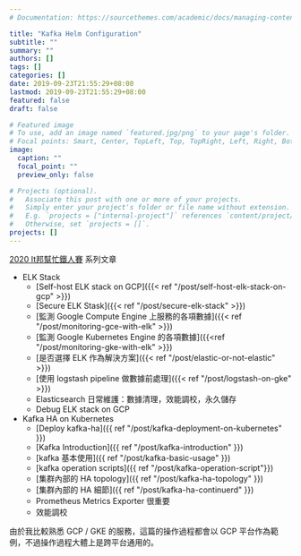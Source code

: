 ```yaml
---
# Documentation: https://sourcethemes.com/academic/docs/managing-content/

title: "Kafka Helm Configuration"
subtitle: ""
summary: ""
authors: []
tags: []
categories: []
date: 2019-09-23T21:55:29+08:00
lastmod: 2019-09-23T21:55:29+08:00
featured: false
draft: false

# Featured image
# To use, add an image named `featured.jpg/png` to your page's folder.
# Focal points: Smart, Center, TopLeft, Top, TopRight, Left, Right, BottomLeft, Bottom, BottomRight.
image:
  caption: ""
  focal_point: ""
  preview_only: false

# Projects (optional).
#   Associate this post with one or more of your projects.
#   Simply enter your project's folder or file name without extension.
#   E.g. `projects = ["internal-project"]` references `content/project/deep-learning/index.md`.
#   Otherwise, set `projects = []`.
projects: []
---
```


[2020 It邦幫忙鐵人賽](https://ithelp.ithome.com.tw/2020ironman) 系列文章

- ELK Stack
  - [Self-host ELK stack on GCP]({{< ref "/post/self-host-elk-stack-on-gcp" >}})
  - [Secure ELK Stask]({{< ref "/post/secure-elk-stack" >}})
  - [監測 Google Compute Engine 上服務的各項數據]({{< ref "/post/monitoring-gce-with-elk" >}})
  - [監測 Google Kubernetes Engine 的各項數據]({{<ref "/post/monitoring-gke-with-elk" >}})
  - [是否選擇 ELK 作為解決方案]({{< ref "/post/elastic-or-not-elastic" >}})
  - [使用 logstash pipeline 做數據前處理]({{< ref "/post/logstash-on-gke" >}})
  - Elasticsearch 日常維護：數據清理，效能調校，永久儲存
  - Debug ELK stack on GCP
- Kafka HA on Kubernetes
  - [Deploy kafka-ha]({{ ref "/post/kafka-deployment-on-kubernetes" }})
  - [Kafka Introduction]({{ ref "/post/kafka-introduction" }})
  - [kafka 基本使用]({{ ref "/post/kafka-basic-usage" }}) 
  - [kafka operation scripts]({{ ref "/post/kafka-operation-script"}})
  - [集群內部的 HA topology]({{ ref "/post/kafka-ha-topology" }})
  - [集群內部的 HA 細節]({{ ref "/post/kafka-ha-continuerd" }})
  - Prometheus Metrics Exporter 很重要
  - 效能調校
  
由於我比較熟悉 GCP / GKE 的服務，這篇的操作過程都會以 GCP 平台作為範例，不過操作過程大體上是跨平台通用的。
